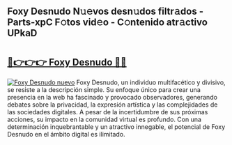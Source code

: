 ## Foxy Desnudo N𝚞𝚎vos desn𝚞dos filtr𝚊dos - Parts-xpC F𝚘tos vid𝚎o - C𝚘ntenido atr𝚊ctivo UPkaD

# <h2><a href="http://mb2w0c.tromn.icu/?c=Foxy+Desnudo">🔗👉👉👉 Foxy Desnudo 🔗🔗</a></h2>

[![Foxy Desnudo nuevo](https://i.imgur.com/pEAQMta.gif)](http://mb2w0c.tromn.icu/?c=Foxy+Desnudo)
Foxy Desnudo, un individuo multifacético y divisivo, se resiste a la descripción simple. Su enfoque único para crear una presencia en la web ha fascinado y provocado observadores, generando debates sobre la privacidad, la expresión artística y las complejidades de las sociedades digitales. A pesar de la incertidumbre de sus próximas acciones, su impacto en la comunidad virtual es profundo. Con una determinación inquebrantable y un atractivo innegable, el potencial de Foxy Desnudo en el ámbito digital es ilimitado.
